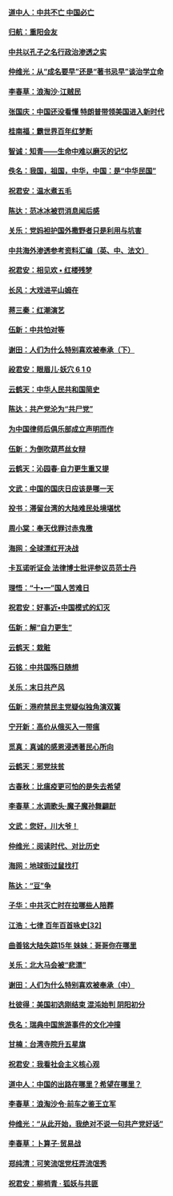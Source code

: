 #### [道中人：中共不亡 中国必亡](../pages/nsc993/n10768017.md?t=10080932) 

#### [归航：重阳会友](../pages/nsc993/n10767544.md?t=10080932) 

#### [中共以孔子之名行政治渗透之实](../pages/nsc993/n10767697.md?t=10080932) 

#### [仲维光：从“成名要早”还是“著书忌早”谈治学立命](../pages/nsc993/n10767650.md?t=10080932) 

#### [李春草：浪淘沙‧江贼民](../pages/nsc993/n10767480.md?t=10080932) 

#### [张国庆：中国还没看懂 特朗普带领美国进入新时代](../pages/nsc993/n10764224.md?t=10080932) 

#### [桂南福：霸世界百年红梦断](../pages/nsc993/n10762380.md?t=10080932) 

#### [智诚：知青——生命中难以磨灭的记忆](../pages/nsc993/n10762372.md?t=10080932) 

#### [佚名：我国，祖国，中华，中国：是“中华民国”](../pages/nsc993/n10762366.md?t=10080932) 

#### [祝君安：温水煮五毛](../pages/nsc993/n10762362.md?t=10080932) 

#### [陈达：范冰冰被罚消息闻后感](../pages/nsc993/n10760142.md?t=10080932) 

#### [关乐：党妈袒护国外撒野者只是利用与坑害](../pages/nsc993/n10760019.md?t=10080932) 

#### [中共海外渗透参考资料汇编（英、中、法文）](../pages/nsc993/n10756055.md?t=10080932) 

#### [祝君安：相见欢  •  红楼残梦](../pages/nsc993/n10757542.md?t=10080932) 

#### [长风：大戏进平山姆在](../pages/nsc993/n10757155.md?t=10080932) 

#### [蒋三秦：红潮演艺](../pages/nsc993/n10756736.md?t=10080932) 

#### [伍新：中共怕对等](../pages/nsc993/n10754812.md?t=10080932) 

#### [谢田：人们为什么特别喜欢被奉承（下）](../pages/nsc993/n10755072.md?t=10080932) 

#### [祋君安：眼眉儿‧妖穴 6 1 0](../pages/nsc993/n10754802.md?t=10080932) 

#### [云鹤天：中华人民共和国简史](../pages/nsc993/n10753546.md?t=10080932) 

#### [陈达：共产党沦为“共尸党”](../pages/nsc993/n10753506.md?t=10080932) 

#### [为中国律师后俱乐部成立声明而作](../pages/nsc993/n10753359.md?t=10080932) 

#### [伍新：为倒吹葫芦丝女辩](../pages/nsc993/n10753300.md?t=10080932) 

#### [云鹤天：沁园春‧自力更生重又提](../pages/nsc993/n10752681.md?t=10080932) 

#### [文武：中国的国庆日应该是哪一天](../pages/nsc993/n10752564.md?t=10080932) 

#### [投书：滞留台湾的大陆难民处境堪忧](../pages/nsc993/n10751122.md?t=10080932) 

#### [周小棠：奉天伐罪讨赤鬼檄](../pages/nsc993/n10749279.md?t=10080932) 

#### [海网：全球漂红开决战](../pages/nsc993/n10747774.md?t=10080932) 

#### [卡瓦诺听证会 法律博士批评参议员范士丹](../pages/nsc993/n10748504.md?t=10080932) 

#### [理悟：“十•一”国人苦难日](../pages/nsc993/n10747763.md?t=10080932) 

#### [祝君安：好事近•中国模式的幻灭](../pages/nsc993/n10747755.md?t=10080932) 

#### [伍新：解“自力更生”](../pages/nsc993/n10747744.md?t=10080932) 

#### [云鹤天：栽赃](../pages/nsc993/n10747735.md?t=10080932) 

#### [石铭：中共国殇日随想](../pages/nsc993/n10747202.md?t=10080932) 

#### [关乐：末日共产风](../pages/nsc993/n10745398.md?t=10080932) 

#### [伍新：港府禁民主党疑似独角演双簧](../pages/nsc993/n10745393.md?t=10080932) 

#### [宁开新：高价从俄买入一带瘟](../pages/nsc993/n10745381.md?t=10080932) 

#### [觅真：真诚的感恩浸透著民心所向](../pages/nsc993/n10746220.md?t=10080932) 

#### [云鹤天：邪党扶贫](../pages/nsc993/n10745370.md?t=10080932) 

#### [古春秋：比瘟疫更可怕的是失去希望](../pages/nsc993/n10745352.md?t=10080932) 

#### [李春草：水调歌头‧魔子魔孙舞翩跹](../pages/nsc993/n10744963.md?t=10080932) 

#### [文武：您好，川大爷！](../pages/nsc993/n10739572.md?t=10080932) 

#### [仲维光：阅读时代、对比历史](../pages/nsc993/n10744494.md?t=10080932) 

#### [海网：地球街过鼠找打](../pages/nsc993/n10741404.md?t=10080932) 

#### [陈达：“豆”争](../pages/nsc993/n10741375.md?t=10080932) 

#### [子华：中共灭亡时在拉哪些人陪葬](../pages/nsc993/n10741320.md?t=10080932) 

#### [江浩：七律 百年百首咏史[32]](../pages/nsc993/n10741179.md?t=10080932) 

#### [曲善铭大陆失踪15年 妹妹：哥哥你在哪里](../pages/nsc993/n10738770.md?t=10080932) 

#### [关乐：北大马会被“悲漂”](../pages/nsc993/n10739482.md?t=10080932) 

#### [谢田：人们为什么特别喜欢被奉承（中）](../pages/nsc993/n10736705.md?t=10080932) 

#### [杜彼得：美国初选刚结束 混沌始判 阴阳初分](../pages/nsc993/n10734882.md?t=10080932) 

#### [佚名：瑞典中国旅游事件的文化冲撞](../pages/nsc993/n10731914.md?t=10080932) 

#### [甘楠：台湾寺院升五星旗](../pages/nsc993/n10731868.md?t=10080932) 

#### [祝君安：我看社会主义核心观](../pages/nsc993/n10731861.md?t=10080932) 

#### [道中人：中国的出路在哪里？希望在哪里？](../pages/nsc993/n10730399.md?t=10080932) 

#### [李春草：浪淘沙令‧前车之鉴王立军](../pages/nsc993/n10730200.md?t=10080932) 

#### [仲维光：“从此开始，我绝对不说一句共产党好话”](../pages/nsc993/n10722208.md?t=10080932) 

#### [李春草：卜算子·贸易战](../pages/nsc993/n10726893.md?t=10080932) 

#### [郑纯清：可笑流氓党枉弄流氓秀](../pages/nsc993/n10726849.md?t=10080932) 

#### [祝君安：柳梢青 · 狐妖与共匪](../pages/nsc993/n10726825.md?t=10080932) 

